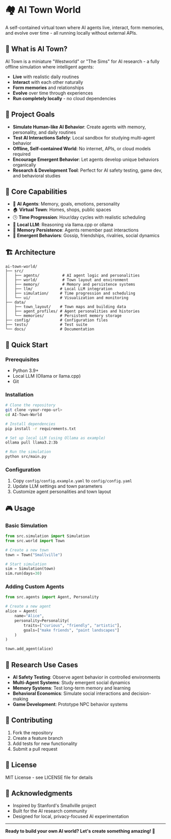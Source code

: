# 🏘️ AI Town World

A self-contained virtual town where AI agents live, interact, form memories, and evolve over time - all running locally without external APIs.

## 🧠 What is AI Town?

AI Town is a miniature "Westworld" or "The Sims" for AI research - a fully offline simulation where intelligent agents:

- **Live** with realistic daily routines
- **Interact** with each other naturally
- **Form memories** and relationships
- **Evolve** over time through experiences
- **Run completely locally** - no cloud dependencies

## 🎯 Project Goals

- **Simulate Human-like AI Behavior**: Create agents with memory, personality, and daily routines
- **Test AI Interactions Safely**: Local sandbox for studying multi-agent behavior
- **Offline, Self-contained World**: No internet, APIs, or cloud models required
- **Encourage Emergent Behavior**: Let agents develop unique behaviors organically
- **Research & Development Tool**: Perfect for AI safety testing, game dev, and behavioral studies

## 🧪 Core Capabilities

- 🧍 **AI Agents**: Memory, goals, emotions, personality
- 🏠 **Virtual Town**: Homes, shops, public spaces
- 🕒 **Time Progression**: Hour/day cycles with realistic scheduling
- 🧠 **Local LLM**: Reasoning via llama.cpp or ollama
- 📜 **Memory Persistence**: Agents remember past interactions
- 🔁 **Emergent Behaviors**: Gossip, friendships, rivalries, social dynamics

## 🏗️ Architecture

```
ai-town-world/
├── src/
│   ├── agents/          # AI agent logic and personalities
│   ├── world/           # Town layout and environment
│   ├── memory/          # Memory and persistence systems
│   ├── llm/            # Local LLM integration
│   ├── simulation/     # Time progression and scheduling
│   └── ui/             # Visualization and monitoring
├── data/
│   ├── town_layout/    # Town maps and building data
│   ├── agent_profiles/ # Agent personalities and histories
│   └── memories/       # Persistent memory storage
├── config/             # Configuration files
├── tests/              # Test suite
└── docs/               # Documentation
```

## 🚀 Quick Start

### Prerequisites

- Python 3.9+
- Local LLM (Ollama or llama.cpp)
- Git

### Installation

```bash
# Clone the repository
git clone <your-repo-url>
cd AI-Town-World

# Install dependencies
pip install -r requirements.txt

# Set up local LLM (using Ollama as example)
ollama pull llama3.2:3b

# Run the simulation
python src/main.py
```

### Configuration

1. Copy `config/config.example.yaml` to `config/config.yaml`
2. Update LLM settings and town parameters
3. Customize agent personalities and town layout

## 🎮 Usage

### Basic Simulation

```python
from src.simulation import Simulation
from src.world import Town

# Create a new town
town = Town("Smallville")

# Start simulation
sim = Simulation(town)
sim.run(days=30)
```

### Adding Custom Agents

```python
from src.agents import Agent, Personality

# Create a new agent
alice = Agent(
    name="Alice",
    personality=Personality(
        traits=["curious", "friendly", "artistic"],
        goals=["make friends", "paint landscapes"]
    )
)

town.add_agent(alice)
```

## 🔬 Research Use Cases

- **AI Safety Testing**: Observe agent behavior in controlled environments
- **Multi-Agent Systems**: Study emergent social dynamics
- **Memory Systems**: Test long-term memory and learning
- **Behavioral Economics**: Simulate social interactions and decision-making
- **Game Development**: Prototype NPC behavior systems

## 🤝 Contributing

1. Fork the repository
2. Create a feature branch
3. Add tests for new functionality
4. Submit a pull request

## 📄 License

MIT License - see LICENSE file for details

## 🙏 Acknowledgments

- Inspired by Stanford's Smallville project
- Built for the AI research community
- Designed for local, privacy-focused AI experimentation

---

**Ready to build your own AI world? Let's create something amazing! 🚀** 